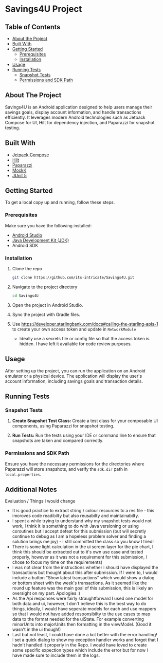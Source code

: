# Savings4U Project

## Table of Contents
- [About the Project](#about-the-project)
- [Built With](#built-with)
- [Getting Started](#getting-started)
  - [Prerequisites](#prerequisites)
  - [Installation](#installation)
- [Usage](#usage)
- [Running Tests](#running-tests)
  - [Snapshot Tests](#snapshot-tests)
  - [Permissions and SDK Path](#permissions-and-sdk-path)

## About The Project

Savings4U is an Android application designed to help users manage their savings goals, display account information, and handle transactions efficiently. It leverages modern Android technologies such as Jetpack Compose for UI, Hilt for dependency injection, and Paparazzi for snapshot testing.

## Built With

* [Jetpack Compose](https://developer.android.com/jetpack/compose)
* [Hilt](https://dagger.dev/hilt/)
* [Paparazzi](https://github.com/cashapp/paparazzi)
* [MockK](https://mockk.io/)
* [JUnit 5](https://junit.org/junit5/)

## Getting Started

To get a local copy up and running, follow these steps.

### Prerequisites

Make sure you have the following installed:
* [Android Studio](https://developer.android.com/studio)
* [Java Development Kit (JDK)](https://www.oracle.com/java/technologies/javase-jdk11-downloads.html)
* Android SDK

### Installation

1. Clone the repo
   ```sh
   git clone https://github.com/its-intricate/Savings4U.git
   ```
   
2. Navigate to the project directory
    ```sh
   cd Savings4U
   ```
3. Open the project in Android Studio.

4. Sync the project with Gradle files.

5. Use https://developer.starlingbank.com/docs#calling-the-starling-apis-1 to create your own access token and update in `NetworkModule`
   - Ideally use a secrets file or config file so that the access token is hidden. I have left it available for code review purposes.


## Usage

After setting up the project, you can run the application on an Android emulator or a physical device. The application will display the user's account information, including savings goals and transaction details.

## Running Tests

### Snapshot Tests

1. **Create Snapshot Test Class:**
   Create a test class for your composable UI components, using Paparazzi for snapshot testing.

2. **Run Tests:**
   Run the tests using your IDE or command line to ensure that snapshots are taken and compared correctly.

### Permissions and SDK Path

Ensure you have the necessary permissions for the directories where Paparazzi will store snapshots, and verify the `sdk.dir` path in `local.properties`.

## Additional Notes

Evaluation / Things I would change
- It is good practice to extract string / colour resources to a res file - this imoroves code readibilty but also reusabilty and maintainabilty.
- I spent a while trying to understand why my snapshot tests would not work, I think it is something to do with Java versioning or using coroutines but I accept defeat for this submission (but will secretly continue to debug as I am a hopeless problem solver and finding a solution brings me joy) - I still committed the class so you know I tried!
- There is some light calculation in the ui screen layer for the pie chart, I think this should be extracted out to it's own use case and tested properly, however as it was not a requirement for this submission, I chose to focus my time on the requirements)
- I was not clear from the instructions whether I should have displayed the transactions but thought about this after submission. If I were to, I would include a button "Show latest transactions" which would show a dialog or bottom sheet with the week's transactions. As it seemed like the round up feature was the main goal of this submission, this is likely an oversight on my part. Apologies :)
- As the Api responses were fairly straughtforward I used one model for both data and ui, however, I don't believe this is the best way to do things, ideally, I would have seperate models for each and use mappers so that I would not have added responsibilty to the use cases to map data to the format needed for the uiState. For example converting minorUnits into majorUnits then formatting in the viewModel. (Good it wasn't in the ui though!)
- Last but not least, I could have done a kot better with the error handling! I set a quick dialog to show my exception handler works and forgot that I hadn't handled it properly in the Repo. I would have loved to create some specific expection types which include the error but for now I have made sure to include them in the logs.


